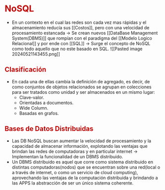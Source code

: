 # <span style="color:#c00000">NoSQL</span> 
- En un contexto en el cual las redes son cada vez mas rápidas y el almacenamiento reducía sus [[Costos]], pero con una velocidad de procesamiento estancada -> Se crean nuevos [[DataBase Management System(DBMS)]] que rompían con el paradigma del [[Modelo Logico Relacional]] y por ende con [[SQL]] -> Surge el concepto de NoSQL como todo aquello que no este basado en SQL.
	![[Pasted image 20240521143455.png]]

## <span style="color:#c00000">Clasificación</span> 
- En cada una de ellas cambia la definición de agregado, es decir, de como conjuntos de objetos relacionados se agrupan en colecciones para ser tratados como unidad y ser almacenados en un mismo lugar:
	- Clave-valor.
	- Orientadas a documentos.
	- Wide Column.
	- Basadas en grafos.

## <span style="color:#c00000">Bases de Datos Distribuidas</span> 
- Las DB NoSQL buscan aumentar la velocidad de procesamiento y la capacidad de almacenar información, explotando las ventajas que brindan las redes de computadoras y en particular internet -> Implementan la funcionalidad de un DBMS distribuido.
- Un DBMS distribuido es aquel que corre como sistema distribuido en distintas computadoras(nodos) que se encuentran sobre una red(local o a través de internet, o como un servicio de cloud computing), aprovechando las ventajas de la computación distribuida y brindando a las APPS la abstracción de ser un único sistema coherente.